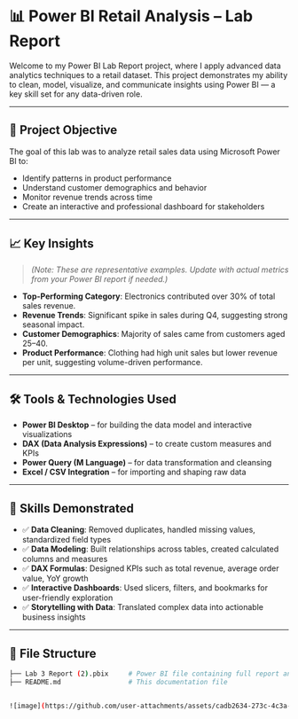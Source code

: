 # 📊 Power BI Retail Analysis – Lab Report

Welcome to my Power BI Lab Report project, where I apply advanced data analytics techniques to a retail dataset. This project demonstrates my ability to clean, model, visualize, and communicate insights using Power BI — a key skill set for any data-driven role.

---

## 🧠 Project Objective

The goal of this lab was to analyze retail sales data using Microsoft Power BI to:
- Identify patterns in product performance
- Understand customer demographics and behavior
- Monitor revenue trends across time
- Create an interactive and professional dashboard for stakeholders

---

## 📈 Key Insights

> *(Note: These are representative examples. Update with actual metrics from your Power BI report if needed.)*

- **Top-Performing Category**: Electronics contributed over 30% of total sales revenue.
- **Revenue Trends**: Significant spike in sales during Q4, suggesting strong seasonal impact.
- **Customer Demographics**: Majority of sales came from customers aged 25–40.
- **Product Performance**: Clothing had high unit sales but lower revenue per unit, suggesting volume-driven performance.

---

## 🛠️ Tools & Technologies Used

- **Power BI Desktop** – for building the data model and interactive visualizations
- **DAX (Data Analysis Expressions)** – to create custom measures and KPIs
- **Power Query (M Language)** – for data transformation and cleansing
- **Excel / CSV Integration** – for importing and shaping raw data

---

## 🧪 Skills Demonstrated

- ✅ **Data Cleaning**: Removed duplicates, handled missing values, standardized field types  
- ✅ **Data Modeling**: Built relationships across tables, created calculated columns and measures  
- ✅ **DAX Formulas**: Designed KPIs such as total revenue, average order value, YoY growth  
- ✅ **Interactive Dashboards**: Used slicers, filters, and bookmarks for user-friendly exploration  
- ✅ **Storytelling with Data**: Translated complex data into actionable business insights

---

## 📁 File Structure

```bash
├── Lab 3 Report (2).pbix     # Power BI file containing full report and dashboard
├── README.md                 # This documentation file


![image](https://github.com/user-attachments/assets/cadb2634-273c-4c3a-925d-d5eecec67b75)

